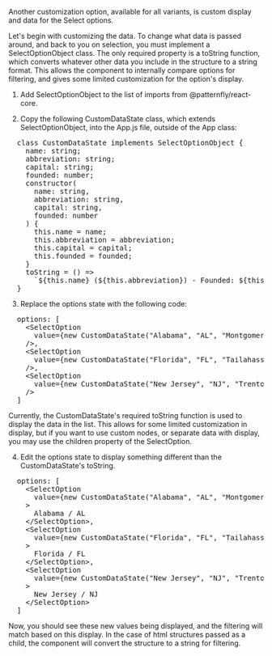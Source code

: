 Another customization option, available for all variants, is custom display and data for the Select options.

Let's begin with customizing the data. To change what data is passed around, and back to you on selection, you must implement a SelectOptionObject class. The only required property is a toString function, which converts whatever other data you include in the structure to a string format. This allows the component to internally compare options for filtering, and gives some limited customization for the option's display.

1. Add SelectOptionObject to the list of imports from @patternfly/react-core.

2. Copy the following CustomDataState class, which extends SelectOptionObject, into the App.js file, outside of the App class:

<pre class="file" data-target="clipboard">
  class CustomDataState implements SelectOptionObject {
    name: string;
    abbreviation: string;
    capital: string;
    founded: number;
    constructor(
      name: string,
      abbreviation: string,
      capital: string,
      founded: number
    ) {
      this.name = name;
      this.abbreviation = abbreviation;
      this.capital = capital;
      this.founded = founded;
    }
    toString = () =>
      `${this.name} (${this.abbreviation}) - Founded: ${this.founded}`;
  }
</pre>

3. Replace the options state with the following code:

<pre class="file" data-target="clipboard">
  options: [
    &lt;SelectOption
      value={new CustomDataState("Alabama", "AL", "Montgomery", 1846)}
    /&gt;,
    &lt;SelectOption
      value={new CustomDataState("Florida", "FL", "Tailahassee", 1845)}
    /&gt;,
    &lt;SelectOption
      value={new CustomDataState("New Jersey", "NJ", "Trenton", 1787)}
    /&gt;
  ]
</pre>

Currently, the CustomDataState's required toString function is used to display the data in the list. This allows for some limited customization in display, but if you want to use custom nodes, or separate data with display, you may use the children property of the SelectOption.

4. Edit the options state to display something different than the CustomDataState's toString.

<pre class="file" data-target="clipboard">
  options: [
    &lt;SelectOption
      value={new CustomDataState("Alabama", "AL", "Montgomery", 1846)}
    &gt;
      Alabama / AL
    &lt;/SelectOption&gt;,
    &lt;SelectOption
      value={new CustomDataState("Florida", "FL", "Tailahassee", 1845)}
    &gt;
      Florida / FL
    &lt;/SelectOption&gt;,
    &lt;SelectOption
      value={new CustomDataState("New Jersey", "NJ", "Trenton", 1787)}
    &gt;
      New Jersey / NJ
    &lt;/SelectOption&gt;
  ]
</pre>

Now, you should see these new values being displayed, and the filtering will match based on this display. In the case of html structures passed as a child, the component will convert the structure to a string for filtering.
